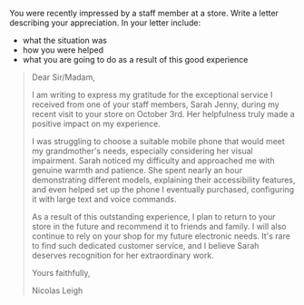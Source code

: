 You were recently impressed by a staff member at a store. Write a letter describing your appreciation. In your letter include:

- what the situation was
- how you were helped
- what you are going to do as a result of this good experience

> Dear Sir/Madam,
>
> I am writing to express my gratitude for the exceptional service I received from one of your staff members, Sarah Jenny, during my recent visit to your store on October 3rd. Her helpfulness truly made a positive impact on my experience.
>
> I was struggling to choose a suitable mobile phone that would meet my grandmother's needs, especially considering her visual impairment. Sarah noticed my difficulty and approached me with genuine warmth and patience. She spent nearly an hour demonstrating different models, explaining their accessibility features, and even helped set up the phone I eventually purchased, configuring it with large text and voice commands.
>
> As a result of this outstanding experience, I plan to return to your store in the future and recommend it to friends and family. I will also continue to rely on your shop for my future electronic needs. It's rare to find such dedicated customer service, and I believe Sarah deserves recognition for her extraordinary work.
>
> Yours faithfully,
>
> Nicolas Leigh

